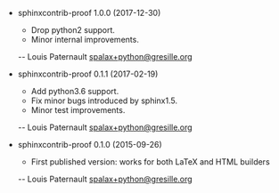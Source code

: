 * sphinxcontrib-proof 1.0.0 (2017-12-30)

    * Drop python2 support.
    * Minor internal improvements.

    -- Louis Paternault <spalax+python@gresille.org>

* sphinxcontrib-proof 0.1.1 (2017-02-19)

    * Add python3.6 support.
    * Fix minor bugs introduced by sphinx1.5.
    * Minor test improvements.

    -- Louis Paternault <spalax+python@gresille.org>

* sphinxcontrib-proof 0.1.0 (2015-09-26)

    * First published version: works for both LaTeX and HTML builders

    -- Louis Paternault <spalax+python@gresille.org>
